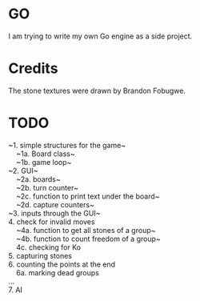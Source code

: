 # GO

I am trying to write my own Go engine as a side project.


# Credits
The stone textures were drawn by Brandon Fobugwe.

# TODO
~1. simple structures for the game~\
    &nbsp;&nbsp;&nbsp;&nbsp;~1a. Board class~\
    &nbsp;&nbsp;&nbsp;&nbsp;~1b. game loop~\
~2. GUI~\
    &nbsp;&nbsp;&nbsp;&nbsp;~2a. boards~\
    &nbsp;&nbsp;&nbsp;&nbsp;~2b. turn counter~\
    &nbsp;&nbsp;&nbsp;&nbsp;~2c. function to print text under the board~\
    &nbsp;&nbsp;&nbsp;&nbsp;~2d. capture counters~\
~3. inputs through the GUI~\
4. check for invalid moves\
    &nbsp;&nbsp;&nbsp;&nbsp;~4a. function to get all stones of a group~\
    &nbsp;&nbsp;&nbsp;&nbsp;~4b. function to count freedom of a group~\
    &nbsp;&nbsp;&nbsp;&nbsp;4c. checking for Ko\
5. capturing stones\
6. counting the points at the end\
    &nbsp;&nbsp;&nbsp;&nbsp;6a. marking dead groups\
...\
7. AI
